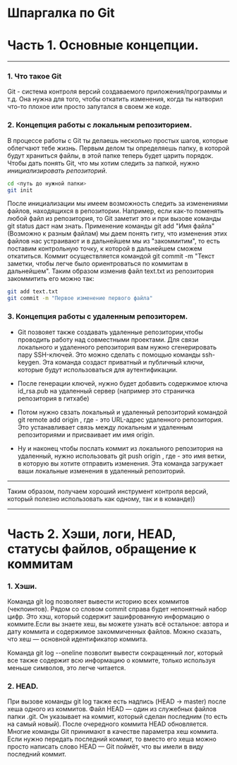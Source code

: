 # Шпаргалка по Git
# Часть 1. Основные концепции.
---
### 1. Что такое Git

Git - система контроля версий создаваемого приложения/программы и т.д. Она нужна для того, чтобы откатить изменения, 
когда ты натворил что-то плохое или просто запутался в своем же коде.

### 2. Концепция работы с локальным репозиторием.

В процессе работы с Git ты делаешь несколько простых шагов, которые облегчают тебе жизнь. Первым делом ты определяешь папку, в которой 
будут храниться файлы, в этой папке теперь будет царить порядок. Чтобы дать понять Git, что мы хотим следить за папкой, нужно *инициализировать репозиторий*.

```bash
cd <путь до нужной папки>
git init
```

После инициализации мы имеем возможность следить за изменениями файлов, находящихся в репозитории. Например, если как-то поменять любой файл из репозитория, то
Git заметит это и при вызове команды git status даст нам знать. Применение команды git add "Имя файла" (Возможно к разным файлам) мы даем понять гиту, что 
изменения этих файлов нас устраивают и в дальнейшем мы из "закоммитим", то есть поставим контрольную точку, к которой в дальнейшем сможем откатиться. Коммит осуществляется
командой git commit -m "Текст заметки, чтобы легче было ориентроваться по коммитам в дальнейшем". Таким образом изменив файл text.txt из репозитория закоммитить его можно так:

```bash
git add text.txt
git commit -m "Первое изменение первого файла"
```

### 3. Концепция работы с удаленным репозиторем.

* Git позвояет также создавать удаленные репозитории,чтобы проводить работу над совместными проектами. Для связи локального и удаленного репозитория 
вам нужно сгенерировать пару SSH-ключей. Это можно сделать с помощью команды ssh-keygen. Эта команда создаст приватный и публичный ключи, которые будут 
использоваться для аутентификации. 

* После генерации ключей, нужно будет добавить содержимое ключа id_rsa.pub на удаленный сервер (например это страничка репозитория в гитхабе)

* Потом нужно свзать локальный и удаленный репозиторий командой git remote add origin <URL>, где <URL> - это URL-адрес удаленного репозитория. 
Это устанавливает связь между локальным и удаленным репозиториями и присваивает им имя origin.

* Ну и наконец чтобы послать коммит из локального репозитория на удаленный, нужно использовать git push origin <branch>, где <branch> - это имя ветки, в которую вы хотите 
отправить изменения. Эта команда загружает ваши локальные изменения в удаленный репозиторий.
---

Таким образом, получаем хороший инструмент контроля версий, который полезно использовать как одному, так и в команде))

---
# Часть 2. Хэши, логи, HEAD, статусы файлов, обращение к коммитам

### 1. Хэши.

Команда git log позволяет вывести историю всех коммитов (чекпоинтов). Рядом со словом commit справа будет непонятный набор цифр. Это хэш, который содержит зашифрованную 
информацию о коммите.Если вы знаете хеш, вы можете узнать всё остальное: автора и дату коммита и содержимое закоммиченных файлов. 
Можно сказать, что хеш — основной идентификатор коммита. 

Команда git log --oneline позволит вывести сокращенный лог, который все также содержит всю информацию о коммите, только используя меньше символов, это легче читается.

### 2. HEAD.

При вызове команды git log также есть надпись (HEAD -> master) после хеша одного из коммитов.
Файл HEAD — один из служебных файлов папки .git. Он указывает на коммит, который сделан последним (то есть на самый новый). После очередного коммита HEAD обновляется.
Многие команды Git принимают в качестве параметра хеш коммита. Если нужно передать последний коммит, то вместо его хеша можно просто написать слово HEAD — Git поймёт,
что вы имели в виду последний коммит.